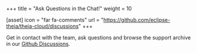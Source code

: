 +++
title = "Ask Questions in the Chat!"
weight = 10

[asset]
  icon = "far fa-comments"
  url = "https://github.com/eclipse-theia/theia-cloud/discussions"
+++

Get in contact with the team, ask questions and browse the support archive in our [Github Discussions](https://github.com/eclipse-theia/theia-cloud/discussions).
